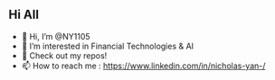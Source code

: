 
## Hi All
- 👋 Hi, I’m @NY1105
- 👀 I’m interested in Financial Technologies & AI
- 🌱 Check out my repos!
- 📫 How to reach me : https://www.linkedin.com/in/nicholas-yan-/